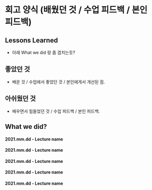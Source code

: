 # 회고 양식 (배웠던 것 / 수업 피드백 / 본인 피드백)

## Lessons Learned
- 아래 What we did 랑 좀 겹치는듯?

## 좋았던 것
- 배운 것 / 수업에서 좋았던 것 / 본인에게서 개선된 점.

## 아쉬웠던 것
- 배우면서 힘들었던 것 / 수업 피드백 / 본인 피드백.

## What we did?

#### 2021.mm.dd - Lecture name
#### 2021.mm.dd - Lecture name
#### 2021.mm.dd - Lecture name
#### 2021.mm.dd - Lecture name
#### 2021.mm.dd - Lecture name
